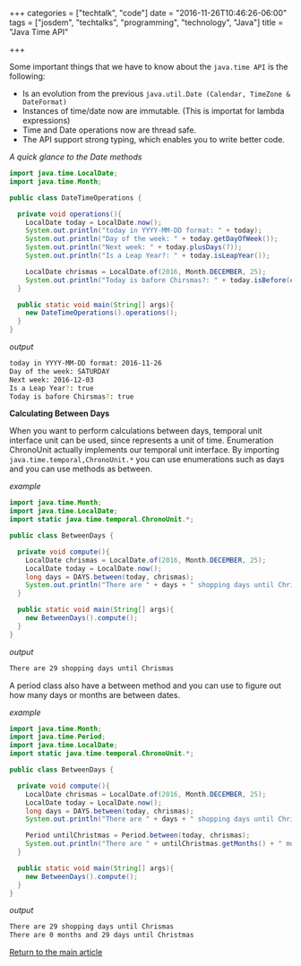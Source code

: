 +++
categories = ["techtalk", "code"]
date = "2016-11-26T10:46:26-06:00"
tags = ["josdem", "techtalks", "programming", "technology", "Java"]
title = "Java Time API"

+++

Some important things that we have to know about the `java.time API` is the following:

* Is an evolution from the previous `java.util.Date (Calendar, TimeZone & DateFormat)`
* Instances of time/date now are immutable. (This is importat for lambda expressions)
* Time and Date operations now are thread safe.
* The API support strong typing, which enables you to write better code.

*A quick glance to the Date methods*

```java
import java.time.LocalDate;
import java.time.Month;

public class DateTimeOperations {

  private void operations(){
    LocalDate today = LocalDate.now();
    System.out.println("today in YYYY-MM-DD format: " + today);
    System.out.println("Day of the week: " + today.getDayOfWeek());
    System.out.println("Next week: " + today.plusDays(7));
    System.out.println("Is a Leap Year?: " + today.isLeapYear());

    LocalDate chrismas = LocalDate.of(2016, Month.DECEMBER, 25);
    System.out.println("Today is bafore Chirsmas?: " + today.isBefore(chrismas));
  }

  public static void main(String[] args){
    new DateTimeOperations().operations();
  }
}
```

*output*

```bash
today in YYYY-MM-DD format: 2016-11-26
Day of the week: SATURDAY
Next week: 2016-12-03
Is a Leap Year?: true
Today is bafore Chirsmas?: true
```

**Calculating Between Days**

When you want to perform calculations between days, temporal unit interface unit can be used, since represents a unit of time. Enumeration ChronoUnit actually implements our temporal unit interface. By importing `java.time.temporal,ChronoUnit.*` you can use enumerations such as days and you can use methods as between.

*example*

```java
import java.time.Month;
import java.time.LocalDate;
import static java.time.temporal.ChronoUnit.*;

public class BetweenDays {

  private void compute(){
    LocalDate chrismas = LocalDate.of(2016, Month.DECEMBER, 25);
    LocalDate today = LocalDate.now();
    long days = DAYS.between(today, chrismas);
    System.out.println("There are " + days + " shopping days until Chrismas");
  }

  public static void main(String[] args){
    new BetweenDays().compute();
  }
}
```

*output*

```bash
There are 29 shopping days until Chrismas
```

A period class also have a between method and you can use to figure out how many days or months are between dates.

*example*

```java
import java.time.Month;
import java.time.Period;
import java.time.LocalDate;
import static java.time.temporal.ChronoUnit.*;

public class BetweenDays {

  private void compute(){
    LocalDate chrismas = LocalDate.of(2016, Month.DECEMBER, 25);
    LocalDate today = LocalDate.now();
    long days = DAYS.between(today, chrismas);
    System.out.println("There are " + days + " shopping days until Chrismas");

    Period untilChristmas = Period.between(today, chrismas);
    System.out.println("There are " + untilChristmas.getMonths() + " months and " + untilChristmas.getDays() + " days until Christmas");
  }

  public static void main(String[] args){
    new BetweenDays().compute();
  }
}
```

*output*

```bash
There are 29 shopping days until Chrismas
There are 0 months and 29 days until Christmas
````

[Return to the main article](/techtalk/java)

